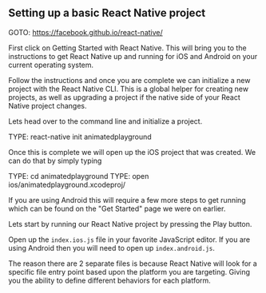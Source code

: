 ## Setting up a basic React Native project

GOTO: https://facebook.github.io/react-native/

First click on Getting Started with React Native. 
This will bring you to the instructions to get React Native up and running for iOS and Android on your current operating system.

Follow the instructions and once you are complete we can initialize a new project with the React Native CLI.
This is a global helper for creating new projects, as well as upgrading a project if the native side of your React Native project changes.

Lets head over to the command line and initialize a project.

TYPE: react-native init animatedplayground

Once this is complete we will open up the iOS project that was created.
We can do that by simply typing

TYPE: cd animatedplayground
TYPE: open ios/animatedplayground.xcodeproj/

If you are using Android this will require a few more steps to get running which can be found on the "Get Started" page we were on earlier.

Lets start by running our React Native project by pressing the Play button.

Open up the `index.ios.js` file in your favorite JavaScript editor. 
If you are using Android then you will need to open up `index.android.js`. 

The reason there are 2 separate files is because React Native will look for a specific file entry point based upon the platform you are targeting. 
Giving you the ability to define different behaviors for each platform.


